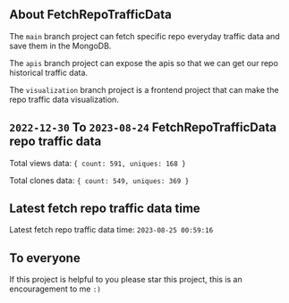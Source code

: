 ## About FetchRepoTrafficData

The `main` branch project can fetch specific repo everyday traffic data and save them in the MongoDB.

The `apis` branch project can expose the apis so that we can get our repo historical traffic data.

The `visualization` branch project is a frontend project that can make the repo traffic data visualization.

## `2022-12-30` To `2023-08-24` FetchRepoTrafficData repo traffic data

Total views data: `{ count: 591, uniques: 168 }`

Total clones data: `{ count: 549, uniques: 369 }`

## Latest fetch repo traffic data time

Latest fetch repo traffic data time: `2023-08-25 00:59:16`

## To everyone

If this project is helpful to you please star this project, this is an encouragement to me `:)`



